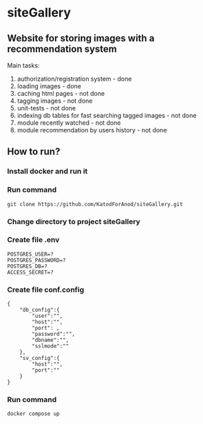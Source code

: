 # siteGallery
## Website for storing images with a recommendation system
Main tasks:
1. authorization/registration system - done
2. loading images - done
4. caching html pages - not done
5. tagging images - not done
6. unit-tests - not done
7. indexing db tables for fast searching tagged images - not done
8. module recently watched - not done
9. module recommendation by users history - not done

## How to run?
### Install docker and run it
### Run command
```
git clone https://github.com/KatodForAnod/siteGallery.git
```
### Change directory to project siteGallery
### Create file .env
```
POSTGRES_USER=?
POSTGRES_PASSWORD=?
POSTGRES_DB=?
ACCESS_SECRET=?
```
### Create file conf.config
```
{
    "db_config":{
        "user":"",
        "host":"",
        "port": ,
        "password":"",
        "dbname":"",
        "sslmode":""
    },
    "sv_config":{
        "host":"",
        "port":""
    }
}
```
### Run command
```
docker compose up
```

